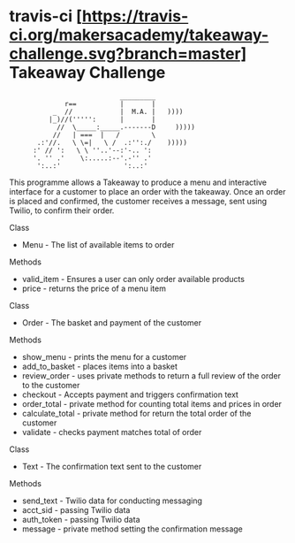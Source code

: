 travis-ci [https://travis-ci.org/makersacademy/takeaway-challenge.svg?branch=master]
Takeaway Challenge
==================
```
                            _________
              r==           |       |
           _  //            |  M.A. |   ))))
          |_)//(''''':      |       |
            //  \_____:_____.-------D     )))))
           //   | ===  |   /        \
       .:'//.   \ \=|   \ /  .:'':./    )))))
      :' // ':   \ \ ''..'--:'-.. ':
      '. '' .'    \:.....:--'.-'' .'
       ':..:'                ':..:'

 ```

This programme allows a Takeaway to produce a menu and interactive interface for a customer to place an order with the takeaway. Once an order is placed and confirmed, the customer receives a message, sent using Twilio, to confirm their order.

Class
* Menu - The list of available items to order

Methods
+ valid_item - Ensures a user can only order available products
+ price - returns the price of a menu item

Class
* Order - The basket and payment of the customer

Methods
+ show_menu - prints the menu for a customer
+ add_to_basket - places items into a basket
+ review_order - uses private methods to return a full review of the order to the customer
+ checkout - Accepts payment and triggers confirmation text
+ order_total - private method for counting total items and prices in order
+ calculate_total - private method for return the total order of the customer
+ validate - checks payment matches total of order

Class
* Text - The confirmation text sent to the customer

Methods
+ send_text - Twilio data for conducting messaging
+ acct_sid - passing Twilio data
+ auth_token - passing Twilio data
+ message - private method setting the confirmation message
